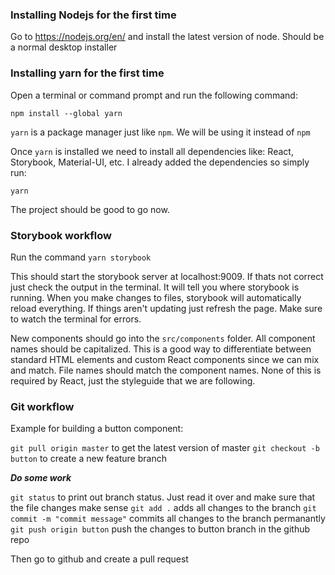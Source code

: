 ### Installing Nodejs for the first time

Go to https://nodejs.org/en/ and install the latest version of node. Should be a normal desktop installer

### Installing yarn for the first time

Open a terminal or command prompt and run the following command:

```
npm install --global yarn
```

```yarn``` is a package manager just like ```npm```. We will be using it instead of ```npm```

Once ```yarn``` is installed we need to install all dependencies like: React, Storybook, Material-UI, etc.
I already added the dependencies so simply run:

```
yarn
```

The project should be good to go now.

### Storybook workflow

Run the command ```yarn storybook```

This should start the storybook server at localhost:9009. If thats not correct just check the output in the terminal. It will tell you where storybook is running. When you make changes to files, storybook will automatically reload everything. If things aren't updating just refresh the page. Make sure to watch the terminal for errors.

New components should go into the ```src/components``` folder. All component names should be capitalized. This is a good way to differentiate between standard HTML elements and custom React components since we can mix and match. File names should match the component names. None of this is required by React, just the styleguide that we are following.

### Git workflow

Example for building a button component:

```git pull origin master``` to get the latest version of master
```git checkout -b button``` to create a new feature branch

***Do some work***

```git status``` to print out branch status. Just read it over and make sure that the file changes make sense
```git add .``` adds all changes to the branch
```git commit -m "commit message"``` commits all changes to the branch permanantly
```git push origin button``` push the changes to button branch in the github repo

Then go to github and create a pull request
